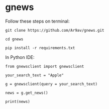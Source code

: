 # gnews

Follow these steps on terminal:

``
git clone https://github.com/Ar9av/gnews.git
``

``
cd gnews
``

``
pip install -r requirements.txt
``


In Python IDE:

``
from gnewsclient import gnewsclient
``

``
your_search_text = "Apple" 
``

``
g = gnewsclient(query = your_search_text)
``

``
news = g.get_news()
``

``
print(news)
``